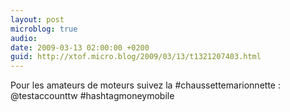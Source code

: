 ```yaml
---
layout: post
microblog: true
audio: 
date: 2009-03-13 02:00:00 +0200
guid: http://xtof.micro.blog/2009/03/13/t1321207403.html
---
```

Pour les amateurs de moteurs suivez la #chaussettemarionnette :  @testaccounttw #hashtagmoneymobile
